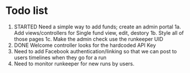 # Todo list
1. STARTED Need a simple way to add funds; create an admin portal
1a. Add views/controllers for Single fund view, edit, destory
1b. Style all of those pages
1c. Make the admin check use the runkeeper UID
2. DONE Welcome controller looks for the hardcoded API Key
3. Need to add Facebook authentication/linking so that we can post to users timelines when they go for a run
4. Need to monitor runkeeper for new runs by users.
